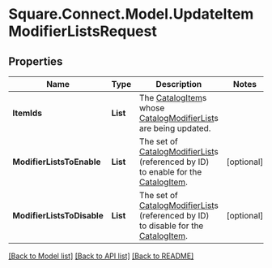 # Square.Connect.Model.UpdateItemModifierListsRequest
## Properties

Name | Type | Description | Notes
------------ | ------------- | ------------- | -------------
**ItemIds** | **List<string>** | The [CatalogItem](#type-catalogitem)s whose [CatalogModifierList](#type-catalogmodifierlist)s are being updated. | 
**ModifierListsToEnable** | **List<string>** | The set of [CatalogModifierList](#type-catalogmodifierlist)s (referenced by ID) to enable for the [CatalogItem](#type-catalogitem). | [optional] 
**ModifierListsToDisable** | **List<string>** | The set of [CatalogModifierList](#type-catalogmodifierlist)s (referenced by ID) to disable for the [CatalogItem](#type-catalogitem). | [optional] 



[[Back to Model list]](../README.md#documentation-for-models) [[Back to API list]](../README.md#documentation-for-api-endpoints) [[Back to README]](../README.md)

